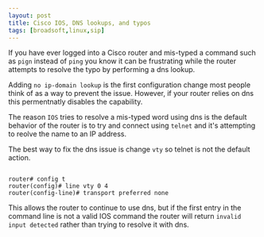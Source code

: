 ```yaml
---
layout: post
title: Cisco IOS, DNS lookups, and typos
tags: [broadsoft,linux,sip]
---
```

If you have ever logged into a Cisco router and mis-typed a command such as `pign` instead of `ping` you know it can be frustrating while the router attempts to resolve the typo by performing a dns lookup. 
<!--more-->

Adding `no ip-domain lookup` is the first configuration change most people think of as a way to prevent the issue. However, if your router relies on dns this permentnatly disables the capability.

The reason `IOS` tries to resolve a mis-typed word using dns is the default behavior of the router is to try and connect using `telnet` and it's attempting to reolve the name to an IP address. 

The best way to fix the dns issue is change `vty` so telnet is not the default action. 

```

router# config t
router(config)# line vty 0 4
router(config-line)# transport preferred none

```

This allows the router to continue to use dns, but if the first entry in the command line is not a valid IOS command the router will return `invalid input detected` rather than trying to resolve it with dns.
